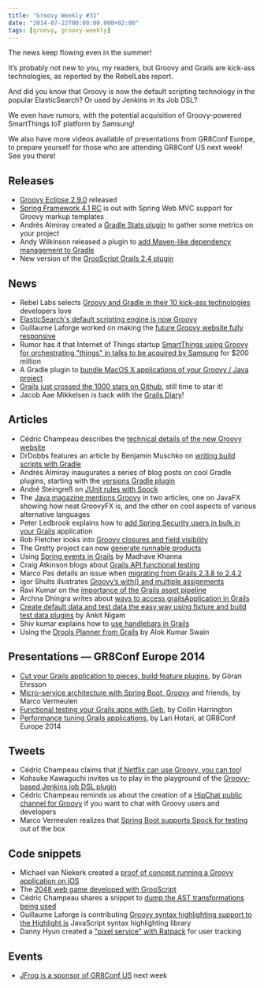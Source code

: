 ```yaml
---
title: "Groovy Weekly #31"
date: "2014-07-22T00:00:00.000+02:00"
tags: [groovy, groovy-weekly]
---
```


The news keep flowing even in the summer!

It’s probably not new to you, my readers, but Groovy and Grails are kick-ass technologies, as reported by the RebelLabs report.
  
And did you know that Groovy is now the default scripting technology in the popular ElasticSearch? Or used by Jenkins in its Job DSL?

We even have rumors, with the potential acquisition of Groovy-powered SmartThings IoT platform by Samsung!

We also have more videos available of presentations from GR8Conf Europe, to prepare yourself for those who are attending GR8Conf US next week! See you there!

## Releases

*   [Groovy Eclipse 2.9.0](https://github.com/groovy/groovy-eclipse/wiki/Groovy-Eclipse-2.9.0-Release-Notes) released
*   [Spring Framework 4.1 RC](https://spring.io/blog/2014/07/21/spring-framework-4-1-release-candidate-available) is out with Spring Web MVC support for Groovy markup templates
*   Andrés Almiray created a [Gradle Stats plugin](https://github.com/aalmiray/stats-gradle-plugin) to gather some metrics on your project
*   Andy Wilkinson released a plugin to [add Maven-like dependency management to Gradle](https://github.com/spring-gradle-plugins/dependency-management-plugin)
*   New version of the [GrooScript Grails 2.4 plugin](https://twitter.com/grooscript/status/491538345265491969)

## News

*   Rebel Labs selects [Groovy and Gradle in their 10 kick-ass technologies](http://zeroturnaround.com/rebellabs/10-kick-ass-technologies-modern-developers-love/) developers love
*   [ElasticSearch's default scripting engine is now Groovy](https://twitter.com/robertoguerra19/status/491246418137714688)
*   Guillaume Laforge worked on making the [future Groovy website fully responsive](http://beta.groovy-lang.org/)
*   Rumor has it that Internet of Things startup [SmartThings using Groovy for orchestrating "things" in talks to be acquired by Samsung](http://gigaom.com/2014/07/15/if-samsung-buys-smartthings-its-a-win-for-both/) for $200 million
*   A Gradle plugin to [bundle MacOS X applications of your Groovy / Java project](https://code.google.com/p/gradle-macappbundle/)
*   [Grails just crossed the 1000 stars on Github](https://github.com/grails/grails-core), still time to star it!
*   Jacob Aae Mikkelsen is back with the [Grails Diary](http://grydeske.net/news/show/53)!
    
## Articles

*   Cédric Champeau describes the [technical details of the new Groovy website](http://melix.github.io/blog/2014/07/new-groovy-website.html)
*   DrDobbs features an article by Benjamin Muschko on [writing build scripts with Gradle](http://www.drdobbs.com/open-source/writing-build-scripts-with-gradle/240168648)
*   Andrés Almiray inaugurates a series of blog posts on cool Gradle plugins, starting with the [versions Gradle plugin](http://www.jroller.com/aalmiray/entry/gradle_glam_versions)
*   André Steingreß on [JUnit rules with Spock](http://blog.andresteingress.com/2014/07/22/spock-junit-rules/)
*   The [Java magazine mentions Groovy](http://www.oraclejavamagazine-digital.com/javamagazine/july_august_2014/?sub_id=BUXrE7pqvqBhE&folio=67#pg68) in two articles, one on JavaFX showing how neat GroovyFX is, and the other on cool aspects of various alternative languages
*   Peter Ledbrook explains how to [add Spring Security users in bulk in your Grails](http://blog.cacoethes.co.uk/groovyandgrails/adding-spring-security-users-in-bulk-in-grails) application
*   Rob Fletcher looks into [Groovy closures and field visibility](http://blog.freeside.co/2014/07/21/closures-and-field-visibility/)
*   The Gretty project can now [generate runnable products](http://akhikhl.github.io/gretty-doc/Product-generation.html)
*   Using [Spring events in Grails](http://www.intelligrape.com/blog/2014/07/17/using-spring-events-in-grails/) by Madhave Khanna
*   Craig Atkinson blogs about [Grails API functional testing](http://www.objectpartners.com/2014/07/15/grails-api-functional-testing/)
*   Marco Pas details an issue when [migrating from Grails 2.3.8 to 2.4.2](http://mpas.github.io/post/2014/07/upgrade-grails-2.4.2/)
*   Igor Shults illustrates [Groovy’s with() and multiple assignments](http://www.objectpartners.com/2014/07/09/groovys-with-and-multiple-assignment/)
*   Ravi Kumar on the [importance of the Grails asset pipeline](http://www.oodlestechnologies.com/blogs/Importance-of-Grails-asset-pipeline-plugin)
*   Archna Dhingra writes about [ways to access grailsApplication in Grails](http://www.oodlestechnologies.com/blogs/Ways-to-access-grailsApplication-in-Grails-Project)
*   [Create default data and test data the easy way using fixture and build test data plugins](http://www.oodlestechnologies.com/blogs/Create-Default-Data-and-Test-Data-the-Easy-Way-Using-Fixture-and-Build-Test-Data-plugins) by Ankit Nigam
*   Shiv kumar explains how to [use handlebars in Grails](http://www.oodlestechnologies.com/blogs/How-to-use-handlebars-in-grails)
*   Using the [Drools Planner from Grails](http://www.oodlestechnologies.com/blogs/Drools-Planner-Example-using-Grails) by Alok Kumar Swain

## Presentations — GR8Conf Europe 2014

*   [Cut your Grails application to pieces, build feature plugins](https://www.youtube.com/watch?v=LZQ-1f9RGqg&feature=youtu.be&a), by Göran Ehrsson
*   [Micro-service architecture with Spring Boot, Groovy](https://www.youtube.com/watch?v=4LLQeMcFUpY&feature=youtu.be&a) and friends, by Marco Vermeulen
*   [Functional testing your Grails apps with Geb](https://www.youtube.com/watch?v=McFoNTKD8Q0&feature=youtu.be&a), by Collin Harrington
*   [Performance tuning Grails applications](https://www.youtube.com/watch?v=d_w7v-Cy8q4&feature=youtu.be&a), by Lari Hotari, at GR8Conf Europe 2014

## Tweets

*   Cédric Champeau claims that [if Netflix can use Groovy, you can too](https://twitter.com/cedricchampeau/status/489316376696598528)!
*   Kohsuke Kawaguchi invites us to play in the playground of the [Groovy-based Jenkins job DSL plugin](https://twitter.com/kohsukekawa/status/489333038573039617)
*   Cédric Champeau reminds us about the creation of a [HipChat public channel for Groovy](https://twitter.com/cedricchampeau/status/489310387272421376) if you want to chat with Groovy users and developers
*   Marco Vermeulen realizes that [Spring Boot supports Spock for testing](https://twitter.com/marcovermeulen/status/491232279008911361) out of the box
    
## Code snippets

*   Michael van Niekerk created a [proof of concept running a Groovy application on iOS](https://github.com/mvniekerk/GradleGroovyRobot)
*   The [2048 web game developed with GrooScript](https://twitter.com/grooscript/status/489190810282643456)
*   Cédric Champeau shares a snippet to [dump the AST transformations being used](https://gist.github.com/melix/628b2f04f83f7f9721b8)
*   Guillaume Laforge is contributing [Groovy syntax highlighting support to the Highlight.js](https://github.com/isagalaev/highlight.js/pull/512/files) JavaScript syntax highlighting library
*   Danny Hyun created a ["pixel service" with Ratpack](https://github.com/danhyun/ratpack-pixel-service) for user tracking

## Events

*   [JFrog is a sponsor of GR8Conf US](https://twitter.com/gr8confus/status/491629430700535809) next week